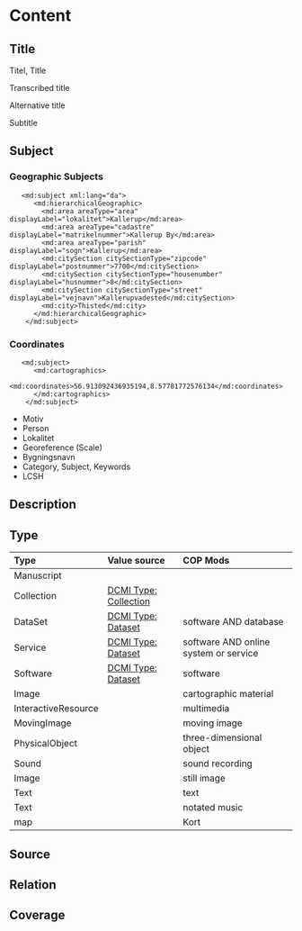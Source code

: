 # Content

## Title

Titel, Title

Transcribed title

Alternative title

Subtitle

## Subject

### Geographic Subjects

```  
   <md:subject xml:lang="da">
      <md:hierarchicalGeographic>
        <md:area areaType="area" displayLabel="lokalitet">Kallerup</md:area>
        <md:area areaType="cadastre" displayLabel="matrikelnummer">Kallerup By</md:area>
        <md:area areaType="parish" displayLabel="sogn">Kallerup</md:area>
        <md:citySection citySectionType="zipcode" displayLabel="postnummer">7700</md:citySection>
        <md:citySection citySectionType="housenumber" displayLabel="husnummer">8</md:citySection>
        <md:citySection citySectionType="street" displayLabel="vejnavn">Kallerupvadested</md:citySection>
        <md:city>Thisted</md:city>
      </md:hierarchicalGeographic>
    </md:subject>
```

### Coordinates

```
   <md:subject>
      <md:cartographics>
        <md:coordinates>56.913092436935194,8.57781772576134</md:coordinates>
      </md:cartographics>
    </md:subject>
```


* Motiv
* Person
* Lokalitet
* Georeference (Scale)
* Bygningsnavn
* Category, Subject, Keywords
* LCSH

## Description
## Type


| Type | Value source | COP Mods |
|:----|:--|:-------|
| Manuscript |
| Collection | [DCMI Type: Collection](https://www.dublincore.org/specifications/dublin-core/dcmi-terms/#http://purl.org/dc/dcmitype/Collection) |
| DataSet | [DCMI Type: Dataset](https://www.dublincore.org/specifications/dublin-core/dcmi-terms/#http://purl.org/dc/dcmitype/Dataset) | software AND database |
| Service | [DCMI Type: Dataset](https://www.dublincore.org/specifications/dublin-core/dcmi-terms/#http://purl.org/dc/dcmitype/Service) | software AND online system or service |
| Software | [DCMI Type: Dataset](https://www.dublincore.org/specifications/dublin-core/dcmi-terms/#http://purl.org/dc/dcmitype/Software)  | software |
| Image | | cartographic material |
| InteractiveResource | | multimedia |
| MovingImage | | moving image |
| PhysicalObject | | three-dimensional object |
| Sound | | sound recording |
| Image | | still image |
| Text | | text
| Text | | notated music |
| map | | Kort |

## Source
## Relation
## Coverage

